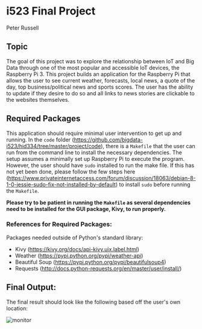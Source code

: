 # i523 Final Project 
Peter Russell
## Topic 
The goal of this project was to explore the relationship between IoT and Big Data through one of the most popular and accessible IoT devices, the Raspberry Pi 3. This project builds an application for the Raspberry Pi that allows the user to see current weather, forecasts, local news, a quote of the day, top business/political news and sports scores. The user has the ability to update if they desire to do so and all links to news stories are clickable to the websites themselves.

## Required Packages
This application should require minimal user intervention to get up and running. In the `code` folder (https://github.com/bigdata-i523/hid334/tree/master/project/code), there is a `Makefile` that the user can run from the command line to install the necessary dependencies. The setup assumes a minimally set up Raspberry Pi to execute the program. However, the user should have `sudo` installed to run the make file. If this has not yet been done, please follow the few steps here (https://www.privateinternetaccess.com/forum/discussion/18063/debian-8-1-0-jessie-sudo-fix-not-installed-by-default) to install `sudo` before running the `Makefile`. 

**Please try to be patient in running the `Makefile` as several dependencies need to be installed for the GUI package, Kivy, to run properly.**

### References for Required Packages:
Packages needed outside of Python's standard library: 
* Kivy (https://kivy.org/docs/api-kivy.uix.label.html)
* Weather (https://pypi.python.org/pypi/weather-api)
* Beautiful Soup (https://pypi.python.org/pypi/beautifulsoup4)
* Requests (http://docs.python-requests.org/en/master/user/install/)

## Final Output: 
The final result should look like the following based off the user's own location: 

![monitor](https://user-images.githubusercontent.com/31293179/33550867-6ee0d3b2-d8bd-11e7-8ad2-4a637fa3faef.png)

